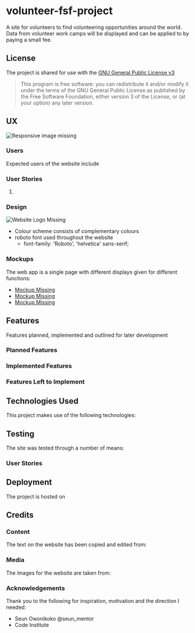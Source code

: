 # volunteer-fsf-project

A site for volunteers to find volunteering opportunities around the world.
Data from volunteer work camps will be displayed and can be applied to by paying a small fee.

## License

The project is shared for use with the [GNU General Public License v3](https://github.com/Pattern-Projects/oireachtas-ifd-project/blob/master/LICENSE)

>   This program is free software: you can redistribute it and/or modify
    it under the terms of the GNU General Public License as published by
    the Free Software Foundation, either version 3 of the License, or
    (at your option) any later version.

    
## UX

<!--Responsive Views of Home Page-->
![Responsive image missing](documentation/Responsive.png)

### Users 

Expected users of the website include

### User Stories

1.

### Design

<!--- Gold circles representing the seats of the Oireachtas-->
![Website Logo Missing](documentation/logo.png)
- Colour scheme consists of complementary colours 
- roboto font used throughout the website
    - font-family: 'Roboto', 'helvetica' sans-serif;

### Mockups

The web app is a single page with different displays given for different functions:
- [Mockup Missing]()  
- [Mockup Missing]()  
- [Mockup Missing]()  


## Features

Features planned, implemented and outlined for later development 

### Planned Features

### Implemented Features

### Features Left to Implement


## Technologies Used

This project makes use of the following technologies:

## Testing

The site was tested through a number of means:

### User Stories


## Deployment

The project is hosted on

## Credits

### Content
The text on the website has been copied and edited from:

### Media
The images for the website are taken from:

### Acknowledgements
Thank you to the following for inspiration, motivation and the direction I needed:
- Seun Owonikoko    @seun_mentor
- Code Institute